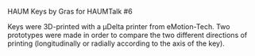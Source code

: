 HAUM Keys by Gras for HAUMTalk #6

Keys were 3D-printed with a µDelta printer from eMotion-Tech. Two prototypes were made in order to compare the two different directions of printing (longitudinally or radially according to the axis of the key).